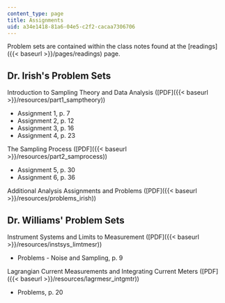 ```yaml
---
content_type: page
title: Assignments
uid: a34e1418-81a6-04e5-c2f2-cacaa7306706
---
```


Problem sets are contained within the class notes found at the [readings]({{< baseurl >}}/pages/readings) page.

Dr. Irish's Problem Sets
------------------------

Introduction to Sampling Theory and Data Analysis ([PDF]({{< baseurl >}}/resources/part1_samptheory))

*   Assignment 1, p. 7
*   Assignment 2, p. 12
*   Assignment 3, p. 16
*   Assignment 4, p. 23

The Sampling Process ([PDF]({{< baseurl >}}/resources/part2_samprocess))

*   Assignment 5, p. 30
*   Assignment 6, p. 36

Additional Analysis Assignments and Problems ([PDF]({{< baseurl >}}/resources/problems_irish))

Dr. Williams' Problem Sets
--------------------------

Instrument Systems and Limits to Measurement ([PDF]({{< baseurl >}}/resources/instsys_limtmesr))

*   Problems - Noise and Sampling, p. 9

Lagrangian Current Measurements and Integrating Current Meters ([PDF]({{< baseurl >}}/resources/lagrmesr_intgmtr))

*   Problems, p. 20